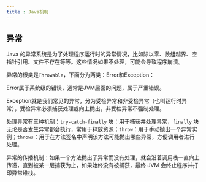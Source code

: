 ```yaml
---
title : Java机制
---
```


## 异常

Java 的异常系统是为了处理程序运行时的异常情况，比如除以零、数组越界、空指针引用、文件不存在等等。这些情况如果不处理，可能会导致程序崩溃。

异常的根类是`Throwable`，下面分为两类：Error和Exception：

Error属于系统级的错误，通常是JVM层面的问题，属于严重错误。

Exception就是我们常见的异常，分为受检异常和非受检异常（也叫运行时异常），受检异常必须捕获处理或向上抛出，非受检异常不强制处理。

处理异常有三种机制：`try-catch-finally` 块：用于捕获并处理异常，`finally` 块无论是否发生异常都会执行，常用于释放资源；`throw`：用于手动抛出一个异常实例；`throws`：用于在方法签名中声明该方法可能抛出哪些异常，方便调用者进行处理。

异常的传播机制：如果一个方法抛出了异常而没有处理，就会沿着调用栈一直向上传递，直到被某一层捕获为止，如果始终没有被捕获，最终 JVM 会终止程序并打印异常堆栈。
